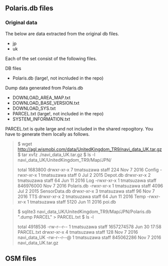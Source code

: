 
## Polaris.db files

### Original data

The below are data extracted from the original db files.

* jp
* uk

Each of the set consist of the following files.

DB files

* Polaris.db (large!, not incnluded in the repo)

Dump data generated from Polaris.db

* DOWNLOAD_AREA_MAP.txt
* DOWNLOAD_BASE_VERSION.txt
* DOWNLOAD_SYS.txt
* PARCEL.txt (large!, not included in the repo)
* SYSTEM_INFORMATION.txt

PARCEL.txt is quite large and not included in the shared repogitory.  You have to generate them locally as follows.

>$ wget http://agl.wismobi.com/data/UnitedKingdom_TR9/navi_data_UK.tar.gz
>$ tar xvfz ./navi_data_UK.tar.gz
>$ ls -l navi_data_UK/UnitedKingdom_TR9/Map/JPN/
>
>total 1683800
>drwxr-xr-x  7 tmatsuzawa  staff        224 Nov  7  2016 Config
>-rwxr-xr-x  1 tmatsuzawa  staff          0 Jul  2  2015 Depot.db
>drwxr-xr-x  2 tmatsuzawa  staff         64 Jun 11  2016 Log
>-rwxr-xr-x  1 tmatsuzawa  staff  846976000 Nov  7  2016 Polaris.db
>-rwxr-xr-x  1 tmatsuzawa  staff       4096 Jul  2  2015 SensorData.db
>drwxr-xr-x  3 tmatsuzawa  staff         96 Nov  7  2016 TTS
>drwxr-xr-x  2 tmatsuzawa  staff         64 Jun 11  2016 Temp
>-rwxr-xr-x  1 tmatsuzawa  staff       5120 Jun 11  2016 poi.db

>$ sqlite3 navi_data_UK/UnitedKingdom_TR9/Map/JPN/Polaris.db ".dump PARCEL" > PARCEL.txt
>$ ls -l 
>
>total 4918536
>-rw-r--r--  1 tmatsuzawa  staff  1657274578 Jun 30 17:58 PARCEL.txt
>drwxr-xr-x  4 tmatsuzawa  staff         128 Nov  7  2016 navi_data_UK
>-rw-r--r--@ 1 tmatsuzawa  staff   845062286 Nov  7  2016 navi_data_UK.tar.gz

## OSM files

